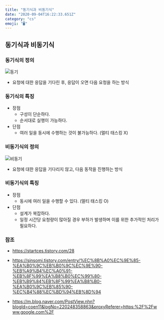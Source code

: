 ```yaml
---
title: "동기식과 비동기식"
date: "2020-09-04T16:22:33.651Z"
category: "cs"
emoji: "🖥️"
---
```


## 동기식과 비동기식

### 동기식의 정의

![동기](https://user-images.githubusercontent.com/38130934/92361840-013e4500-f12a-11ea-86b1-78ce5465a480.PNG)

- 요청에 대한 응답을 기다린 후, 응답이 오면 다음 요청을 하는 방식

### 동기식의 특징

- 장점
  - 구성이 단순하다.
  - 순서대로 실행이 가능하다.
- 단점
  - 여러 일을 동시에 수행하는 것이 불가능하다. (멀티 태스킹 X)

### 비동기식의 정의

![비동기](https://user-images.githubusercontent.com/38130934/92361836-000d1800-f12a-11ea-9a7d-20c1fbcb3634.PNG)

- 요청에 대한 응답을 기다리지 않고, 다음 동작을 진행하는 방식

### 비동기식의 특징

- 장점
  - 동시에 여러 일을 수행할 수 있다. (멀티 태스킹 O)
- 단점
  - 설계가 복잡하다.
  - 일정 시간당 요청량이 많아질 경우 부하가 발생하며 이를 위한 추가적인 처리가 필요하다.


### 참조

- https://startces.tistory.com/28

- https://sinsomi.tistory.com/entry/%EC%8B%A0%EC%9E%85-%EA%B0%9C%EB%B0%9C%EC%9E%90-%EB%A9%B4%EC%A0%91-%EB%8F%99%EA%B8%B0%EC%99%80-%EB%B9%84%EB%8F%99%EA%B8%B0-%EA%B0%9C%EB%85%90-%EC%B4%88%EC%BD%94%EB%8D%94

- https://m.blog.naver.com/PostView.nhn?blogId=coen11&logNo=220248358863&proxyReferer=https:%2F%2Fwww.google.com%2F

  

